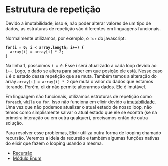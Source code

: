# Estrutura de repetição

Devido a imutabilidade, isso é, não poder alterar valores de um tipo de dados, as estruturas de repetição são diferentes em linguagens funcionais.

Normalmente utilizamos, por exemplo, o `for` do javascript:

<pre class="language-javascript" data-line-numbers><code class="lang-javascript"><strong>for(i = 0; i &#x3C; array.length; i++) {
</strong>  array[i] = array[i] * 2;
}
</code></pre>

Na linha 1, possuímos `i = 0`. Esse i será atualizado a cada loop devido ao `i++`. Logo, o dado se altera para saber em que posição ele está. Nesse caso `i` é o estado dessa repetição que se muta. Também temos a alteração do array `array[i] = array[i] * 2` que muta o valor do dados que estamos iterando. Porém, elixir não permite alterarmos dados. Ele é imutável.

Em linguagem não funcionais, utilizamos estruturas de repetição como `foreach`, `while` ou `for`. Isso não funciona em elixir devido a [imutabilidade](../conceitos/imutabilidade.md). Uma vez que não podemos atualizar o atual estado de nosso loop, não temos como simplismente salvar o atual estado que ele se econtra (se na primeira interação ou em outra qualquer), precisamos então de outra solução.

Para resolver esse problemas, Elixir utiliza outra forma de looping chamado recursão. Veremos a ideia da recursão e também algumas funções nativas do elixir que fazem o looping usando a mesma.

* [Recursão](../basico/manipulacao-de-dados/recursao.md)
* [Módulo Enum](../basico/manipulacao-de-dados/enum.md)&#x20;
